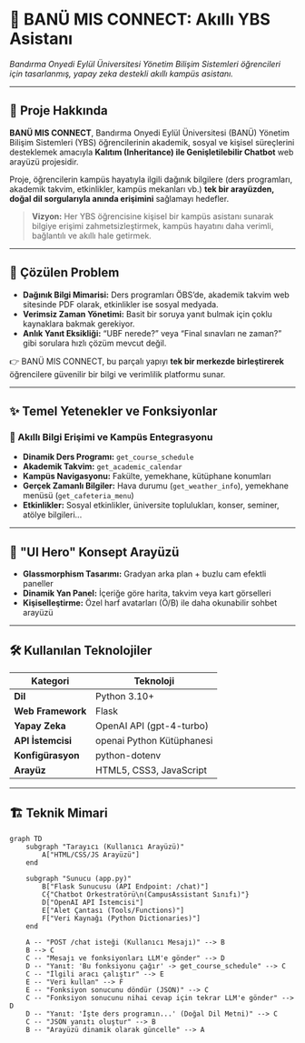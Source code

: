 # 🚀 BANÜ MIS CONNECT: Akıllı YBS Asistanı  
*Bandırma Onyedi Eylül Üniversitesi Yönetim Bilişim Sistemleri öğrencileri için tasarlanmış, yapay zeka destekli akıllı kampüs asistanı.*

---

## 📜 Proje Hakkında
**BANÜ MIS CONNECT**, Bandırma Onyedi Eylül Üniversitesi (BANÜ) Yönetim Bilişim Sistemleri (YBS) öğrencilerinin akademik, sosyal ve kişisel süreçlerini desteklemek amacıyla **Kalıtım (Inheritance) ile Genişletilebilir Chatbot** web arayüzü projesidir. 

Proje, öğrencilerin kampüs hayatıyla ilgili dağınık bilgilere (ders programları, akademik takvim, etkinlikler, kampüs mekanları vb.) **tek bir arayüzden, doğal dil sorgularıyla anında erişimini** sağlamayı hedefler.  

> **Vizyon:** Her YBS öğrencisine kişisel bir kampüs asistanı sunarak bilgiye erişimi zahmetsizleştirmek, kampüs hayatını daha verimli, bağlantılı ve akıllı hale getirmek.

---

## 🎯 Çözülen Problem
- **Dağınık Bilgi Mimarisi:** Ders programları ÖBS’de, akademik takvim web sitesinde PDF olarak, etkinlikler ise sosyal medyada.  
- **Verimsiz Zaman Yönetimi:** Basit bir soruya yanıt bulmak için çoklu kaynaklara bakmak gerekiyor.  
- **Anlık Yanıt Eksikliği:** “UBF nerede?” veya “Final sınavları ne zaman?” gibi sorulara hızlı çözüm mevcut değil.  

👉 BANÜ MIS CONNECT, bu parçalı yapıyı **tek bir merkezde birleştirerek** öğrencilere güvenilir bir bilgi ve verimlilik platformu sunar.

---

## ✨ Temel Yetenekler ve Fonksiyonlar

### 🧠 Akıllı Bilgi Erişimi ve Kampüs Entegrasyonu
- **Dinamik Ders Programı:** `get_course_schedule`  
- **Akademik Takvim:** `get_academic_calendar`  
- **Kampüs Navigasyonu:** Fakülte, yemekhane, kütüphane konumları  
- **Gerçek Zamanlı Bilgiler:** Hava durumu (`get_weather_info`), yemekhane menüsü (`get_cafeteria_menu`)
- **Etkinlikler:** Sosyal etkinlikler, üniversite toplulukları, konser, seminer, atölye bilgileri...

---

## 🎨 "UI Hero" Konsept Arayüzü
- **Glassmorphism Tasarımı:** Gradyan arka plan + buzlu cam efektli paneller  
- **Dinamik Yan Panel:** İçeriğe göre harita, takvim veya kart görselleri  
- **Kişiselleştirme:** Özel harf avatarları (Ö/B) ile daha okunabilir sohbet arayüzü  

---

## 🛠️ Kullanılan Teknolojiler

| Kategori         | Teknoloji                |
|------------------|--------------------------|
| **Dil**          | Python 3.10+             |
| **Web Framework**| Flask                    |
| **Yapay Zeka**   | OpenAI API (gpt-4-turbo) |
| **API İstemcisi**| openai Python Kütüphanesi|
| **Konfigürasyon**| python-dotenv            |
| **Arayüz**       | HTML5, CSS3, JavaScript  |

---

## 🏗️ Teknik Mimari

```mermaid
graph TD
    subgraph "Tarayıcı (Kullanıcı Arayüzü)"
        A["HTML/CSS/JS Arayüzü"]
    end

    subgraph "Sunucu (app.py)"
        B["Flask Sunucusu (API Endpoint: /chat)"]
        C{"Chatbot Orkestratörü\n(CampusAssistant Sınıfı)"}
        D["OpenAI API İstemcisi"]
        E["Alet Çantası (Tools/Functions)"]
        F["Veri Kaynağı (Python Dictionaries)"]
    end

    A -- "POST /chat isteği (Kullanıcı Mesajı)" --> B
    B --> C
    C -- "Mesajı ve fonksiyonları LLM'e gönder" --> D
    D -- "Yanıt: 'Bu fonksiyonu çağır' -> get_course_schedule" --> C
    C -- "İlgili aracı çalıştır" --> E
    E -- "Veri kullan" --> F
    E -- "Fonksiyon sonucunu döndür (JSON)" --> C
    C -- "Fonksiyon sonucunu nihai cevap için tekrar LLM'e gönder" --> D
    D -- "Yanıt: 'İşte ders programın...' (Doğal Dil Metni)" --> C
    C -- "JSON yanıtı oluştur" --> B
    B -- "Arayüzü dinamik olarak güncelle" --> A
